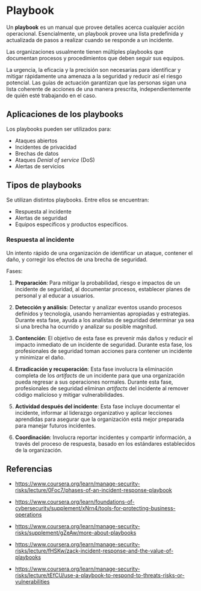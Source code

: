 # Playbook

Un **playbook** es un manual que provee detalles acerca cualquier acción
operacional. Esencialmente, un playbook provee una lista predefinida y
actualizada de pasos a realizar cuando se responde a un incidente.

Las organizaciones usualmente tienen múltiples playbooks que documentan procesos
y procedimientos que deben seguir sus equipos.

La urgencia, la eficacia y la precisión son necesarias para identificar y
mitigar rápidamente una amenaza a la seguridad y reducir así el riesgo
potencial. Las guías de actuación garantizan que las personas sigan una lista
coherente de acciones de una manera prescrita, independientemente de quién esté
trabajando en el caso.

## Aplicaciones de los playbooks

Los playbooks pueden ser utilizados para:

- Ataques abiertos
- Incidentes de privacidad
- Brechas de datos
- Ataques _Denial of service_ (DoS)
- Alertas de servicios

## Tipos de playbooks

Se utilizan distintos playbooks. Entre ellos se encuentran:

- Respuesta al incidente
- Alertas de seguridad
- Equipos específicos y productos específicos.

### Respuesta al incidente

Un intento rápido de una organización de identificar un ataque, contener el
daño, y corregir los efectos de una brecha de seguridad.

Fases:

1. **Preparación**: Para mitigar la probabilidad, riesgo e impactos de un
   incidente de seguridad, al documentar procesos, establecer planes de personal
   y al educar a usuarios.

2. **Detección y análisis**: Detectar y analizar eventos usando procesos
   definidos y tecnología, usando herramientas apropiadas y estrategias. Durante
   esta fase, ayuda a los analistas de seguridad determinar ya sea si una brecha
   ha ocurrido y analizar su posible magnitud.

3. **Contención**: El objetivo de esta fase es prevenir más daños y reducir el
   impacto inmediato de un incidente de seguridad. Durante esta fase, los
   profesionales de seguridad toman acciones para contener un incidente y
   minimizar el daño.

4. **Erradicación y recuperación**: Esta fase involucra la eliminación completa
   de los _artifacts_ de un incidente para que una organización pueda regresar a
   sus operaciones normales. Durante esta fase, profesionales de seguridad
   eliminan _artifacts_ del incidente al remover código malicioso y mitigar
   vulnerabilidades.

5. **Actividad después del incidente**: Esta fase incluye documentar el
   incidente, informar al liderazgo organizativo y aplicar lecciones aprendidas
   para asegurar que la organización está mejor preparada para manejar futuros
   incidentes.

6. **Coordinación**: Involucra reportar incidentes y compartir información, a
   través del proceso de respuesta, basado en los estándares establecidos de la
   organización.

## Referencias

- <https://www.coursera.org/learn/manage-security-risks/lecture/0Foc7/phases-of-an-incident-response-playbook>

- <https://www.coursera.org/learn/foundations-of-cybersecurity/supplement/xNrn4/tools-for-protecting-business-operations>

- <https://www.coursera.org/learn/manage-security-risks/supplement/gZeAw/more-about-playbooks>

- <https://www.coursera.org/learn/manage-security-risks/lecture/fHSKw/zack-incident-response-and-the-value-of-playbooks>

- <https://www.coursera.org/learn/manage-security-risks/lecture/tEfCU/use-a-playbook-to-respond-to-threats-risks-or-vulnerabilities>

